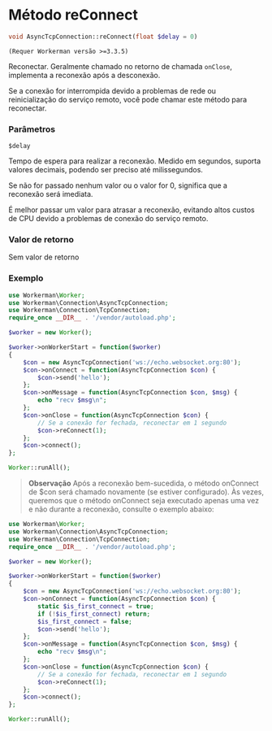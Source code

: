 # Método reConnect
```php
void AsyncTcpConnection::reConnect(float $delay = 0)
```

``` (Requer Workerman versão >=3.3.5) ```

Reconectar. Geralmente chamado no retorno de chamada ```onClose```, implementa a reconexão após a desconexão.

Se a conexão for interrompida devido a problemas de rede ou reinicialização do serviço remoto, você pode chamar este método para reconectar.

### Parâmetros
``` $delay ```

Tempo de espera para realizar a reconexão. Medido em segundos, suporta valores decimais, podendo ser preciso até milissegundos.

Se não for passado nenhum valor ou o valor for 0, significa que a reconexão será imediata.

É melhor passar um valor para atrasar a reconexão, evitando altos custos de CPU devido a problemas de conexão do serviço remoto.

### Valor de retorno
Sem valor de retorno

### Exemplo

```php
use Workerman\Worker;
use Workerman\Connection\AsyncTcpConnection;
use Workerman\Connection\TcpConnection;
require_once __DIR__ . '/vendor/autoload.php';

$worker = new Worker();

$worker->onWorkerStart = function($worker)
{
    $con = new AsyncTcpConnection('ws://echo.websocket.org:80');
    $con->onConnect = function(AsyncTcpConnection $con) {
        $con->send('hello');
    };
    $con->onMessage = function(AsyncTcpConnection $con, $msg) {
        echo "recv $msg\n";
    };
    $con->onClose = function(AsyncTcpConnection $con) {
        // Se a conexão for fechada, reconectar em 1 segundo
        $con->reConnect(1);
    };
    $con->connect();
};

Worker::runAll();
```

> **Observação**
> Após a reconexão bem-sucedida, o método onConnect de $con será chamado novamente (se estiver configurado). Às vezes, queremos que o método onConnect seja executado apenas uma vez e não durante a reconexão, consulte o exemplo abaixo:

```php
use Workerman\Worker;
use Workerman\Connection\AsyncTcpConnection;
use Workerman\Connection\TcpConnection;
require_once __DIR__ . '/vendor/autoload.php';

$worker = new Worker();

$worker->onWorkerStart = function($worker)
{
    $con = new AsyncTcpConnection('ws://echo.websocket.org:80');
    $con->onConnect = function(AsyncTcpConnection $con) {
        static $is_first_connect = true;
        if (!$is_first_connect) return;
        $is_first_connect = false;
        $con->send('hello');
    };
    $con->onMessage = function(AsyncTcpConnection $con, $msg) {
        echo "recv $msg\n";
    };
    $con->onClose = function(AsyncTcpConnection $con) {
        // Se a conexão for fechada, reconectar em 1 segundo
        $con->reConnect(1);
    };
    $con->connect();
};

Worker::runAll();
```
